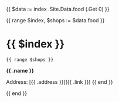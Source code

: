 {{ $data := index .Site.Data.food (.Get 0) }}

{{ range $index, $shops := $data.food }}

# {{ $index }}

    {{ range $shops }}
**{{ .name }}**

Address: [{{ .address }}]({{ .link }})
    {{ end }}

{{ end }}